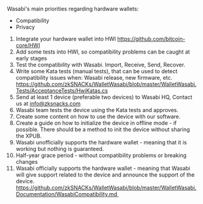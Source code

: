 Wasabi's main priorities regarding hardware wallets:
- Compatibility
- Privacy

1. Integrate your hardware wallet into HWI https://github.com/bitcoin-core/HWI
2. Add some tests into HWI, so compatibility problems can be caught at early stages
3. Test the compatibility with Wasabi. Import, Receive, Send, Recover.
4. Write some Kata tests (manual tests), that can be used to detect compatibility issues when: Wasabi release, new firmware, etc. https://github.com/zkSNACKs/WalletWasabi/blob/master/WalletWasabi.Tests/AcceptanceTests/HwiKatas.cs
5. Send at least 1 device (preferable two devices) to Wasabi HQ, Contact us at info@zksnacks.com
6. Wasabi team tests the device using the Kata tests and approves.
7. Create some content on how to use the device with our software.
8. Create a guide on how to initialize the device in offline mode - if possible. There should be a method to init the device without sharing the XPUB.
9. Wasabi unofficially supports the hardware wallet - meaning that it is working but nothing is guaranteed. 
10. Half-year grace period - without compatibility problems or breaking changes
11. Wasabi officially supports the hardware wallet - meaning that Wasabi will give support related to the device and announce the support of the device. https://github.com/zkSNACKs/WalletWasabi/blob/master/WalletWasabi.Documentation/WasabiCompatibility.md 


